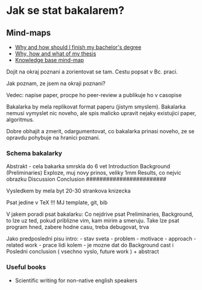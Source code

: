 # Jak se stat bakalarem?

## Mind-maps
- [Why and how should I finish my bachelor's degree](https://orgpad.com/s/-UBJftb9jFR)
- [Why, how and what of my thesis](https://orgpad.com/s/dGBbNV20_XY)
- [Knowledge base mind-map](https://orgpad.com/o/D5KTsZbNRGfYaB0IHpRQVr?token=CQ7qarz0pKH7OO3sz8jiiF)


Dojit na okraj poznani a zorientovat se tam. Cestu popsat v Bc. praci.

Jak poznam, ze jsem na okraji poznani? 

Vedec: napise paper, procpe ho peer-review a publikuje ho v casopise

Bakalarka by mela replikovat format paperu (jistym smyslem).
Bakalarka nemusi vymyslet nic noveho, ale spis malicko upravit nejaky existujici paper, algoritmus.

Dobre obhajit a zmerit, odargumentovat, co bakalarka prinasi noveho, ze se opravdu pohybuje na hranici poznani.

### Schema bakalarky 
Abstrakt - cela bakarka smrskla do 6 vet
Introduction
Background (Preliminaries)
Exploze, muj novy prinos, veliky 1mm
Results, co nejvic obrazku
Discussion
Conclusion
########################

Vysledkem by mela byt 20-30 strankova knizecka

Psat jedine v TeX !!!
MJ template, git, bib 

V jakem poradi psat bakalarku:
Co nejdrive psat Preliminaries, Background, to lze uz ted, pokud priblizne vim, kam mirim a smeruju.
Take lze psat program hned, zabere hodne casu, treba debugovat, trva

Jako predposledni  pisu intro:
	- stav sveta
	- problem
	- motivace
	- approach
	- related work - prace lidi kolem - je mozne dat do Background cast
i
Posledni conclusion ( vsechno vyslo, future work ) + abstract


### Useful books
- Scientific writing for non-native english speakers


